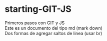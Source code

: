 # starting-GIT-JS
Primeros pasos con GIT y JS
<br>Este es un documento del tipo md (mark down) 
\
Dos formas de agregar saltos de linea (usar br)
